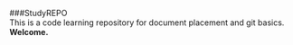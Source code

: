 ###StudyREPO<br>
This is a code learning repository for document placement and git basics.<br>
**Welcome.**
